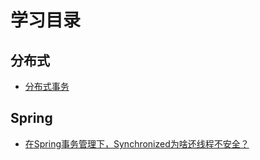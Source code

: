 
#  学习目录

##  分布式
- [分布式事务](https://juejin.im/post/5dd91428f265da7dcc7e5930)

## Spring
- [在Spring事务管理下，Synchronized为啥还线程不安全？](https://juejin.im/editor/posts/5ddc7a23e51d452331202721)
